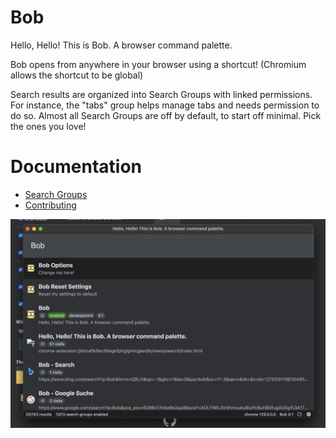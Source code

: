 # Bob
Hello, Hello! This is Bob. A browser command palette. 

Bob opens from anywhere in your browser using a shortcut! (Chromium allows the shortcut to be global)

Search results are organized into Search Groups with linked permissions. For instance, the "tabs" group helps manage tabs and needs permission to do so. Almost all Search Groups are off by default, to start off minimal. Pick the ones you love!

# Documentation
- [Search Groups](./docs/search-groups.md)
- [Contributing](./docs/contributing.md)

![Bob Screenshot](./src/assets/bob-screenshot.png)